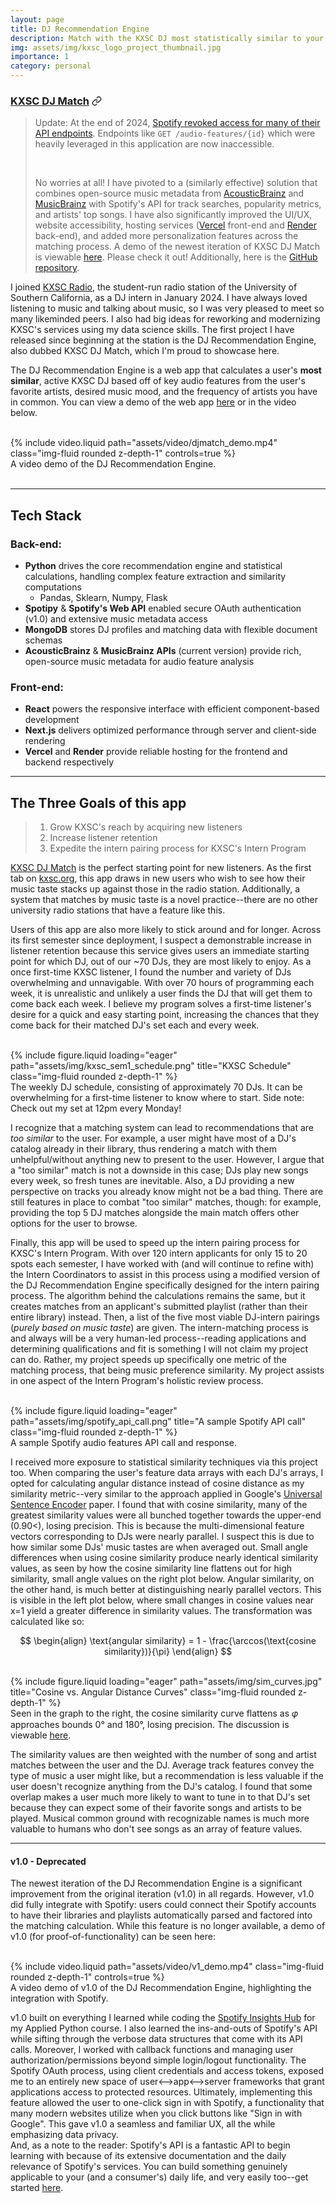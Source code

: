 ```yaml
---
layout: page
title: DJ Recommendation Engine
description: Match with the KXSC DJ most statistically similar to your music taste
img: assets/img/kxsc_logo_project_thumbnail.jpg
importance: 1
category: personal
---
```


### [KXSC DJ Match](https://kxsc-dj-match.vercel.app) <svg style="position: relative; top: 2px;" width="16" height="16" viewBox="0 0 24 24" fill="none" stroke="currentColor" stroke-width="2"><path d="M10 13a5 5 0 0 0 7.54.54l3-3a5 5 0 0 0-7.07-7.07l-1.72 1.71"></path><path d="M14 11a5 5 0 0 0-7.54-.54l-3 3a5 5 0 0 0 7.07 7.07l1.71-1.71"></path></svg>

> Update:
> At the end of 2024, <a href="https://developer.spotify.com/blog/2024-11-27-changes-to-the-web-api">Spotify revoked access for many of their API endpoints</a>. Endpoints like `GET /audio-features/{id}` which were heavily leveraged in this application are now inaccessible.
>
> <br>
>
> No worries at all! I have pivoted to a (similarly effective) solution that combines open-source music metadata from <a href="https://acousticbrainz.org">AcousticBrainz</a> and <a href="https://musicbrainz.org">MusicBrainz</a> with Spotify's API for track searches, popularity metrics, and artists' top songs. I have also significantly improved the UI/UX, website accessibility, hosting services (<a href="https://vercel.com/">Vercel</a> front-end and <a href="https://render.com">Render</a> back-end), and added more personalization features across the matching process.
> A demo of the newest iteration of KXSC DJ Match is viewable <a href="https://kxsc-dj-match.vercel.app">here</a>. Please check it out! Additionally, here is the <a href="https://github.com/lee-64/kxsc_dj_match">GitHub repository</a>.


I joined [KXSC Radio](https://kxsc.org/), the student-run radio station of the University of Southern California, as a DJ intern in January 2024. I have always loved listening to music and talking
about music, so I was very pleased to meet so many likeminded peers. I also had big ideas for reworking and modernizing KXSC's services using my data science skills. The first project 
I have released since beginning at the station is the DJ Recommendation Engine, also dubbed KXSC DJ Match, which I'm proud to showcase here.

The DJ Recommendation Engine is a web app that calculates a user's **most similar**, active KXSC DJ based off of key audio features from the user's favorite artists, desired music mood, and the frequency of artists you have in common. 
You can view a demo of the web app <a href="https://kxsc-dj-match.vercel.app">here</a> or in the video below.

<br/>
<div class="row">
    <div class="col-sm mt-3 mt-md-0">
        {% include video.liquid path="assets/video/djmatch_demo.mp4" class="img-fluid rounded z-depth-1" controls=true %}
    </div>
</div>
<div class="caption">
    A video demo of the DJ Recommendation Engine.
</div>

<br/>

***

## Tech Stack

### Back-end:
- **Python** drives the core recommendation engine and statistical calculations, handling complex feature extraction and similarity computations
  - Pandas, Sklearn, Numpy, Flask
- **Spotipy** & **Spotify's Web API** enabled secure OAuth authentication (v1.0) and extensive music metadata access
- **MongoDB** stores DJ profiles and matching data with flexible document schemas
- **AcousticBrainz** & **MusicBrainz APIs** (current version) provide rich, open-source music metadata for audio feature analysis

### Front-end:
- **React** powers the responsive interface with efficient component-based development
- **Next.js** delivers optimized performance through server and client-side rendering
- **Vercel** and **Render** provide reliable hosting for the frontend and backend respectively

***


## The Three Goals of this app
>1. Grow KXSC's reach by acquiring new listeners
>2. Increase listener retention
>3. Expedite the intern pairing process for KXSC's Intern Program

[KXSC DJ Match](https://kxsc-dj-match.vercel.app) is the perfect starting point for new listeners. As the first tab on [kxsc.org](https://kxsc.org/), this app draws in new users who wish to see how their music taste stacks up against those in the radio station. 
Additionally, a system that matches by music taste is a novel practice--there are no other university radio stations that have a feature like this.

Users of this app are also more likely to stick around and for longer. Across its first semester since deployment, I suspect a demonstrable increase in listener retention because this service gives users an immediate starting point
for which DJ, out of our ~70 DJs, they are most likely to enjoy. As a once first-time KXSC listener, I found the number and variety of DJs overwhelming and unnavigable. With over
70 hours of programming each week, it is unrealistic and unlikely a user finds the DJ that will get them to come back each week. I believe my program solves a first-time listener's
desire for a quick and easy starting point, increasing the chances that they come back for their matched DJ's set each and every week.

<br/>
<div class="row">
    <div class="col-sm mt-3 mt-md-0">
        {% include figure.liquid loading="eager" path="assets/img/kxsc_sem1_schedule.png" title="KXSC Schedule" class="img-fluid rounded z-depth-1" %}
    </div>
</div>
<div class="caption">
    The weekly DJ schedule, consisting of approximately 70 DJs. It can be overwhelming for a first-time listener to know where to start. Side note: Check out my set at 12pm every Monday!
</div>

I recognize that a matching system can lead to recommendations that are *too similar* to the user. For example, a user might have most of a DJ's catalog already in their library, thus
rendering a match with them unhelpful/without anything new to present to the user. However, I argue that a "too similar" match is not a downside in this case; DJs play new songs every
week, so fresh tunes are inevitable. Also, a DJ providing a new perspective on tracks you already know might not be a bad thing. There are still features in place to combat "too similar"
matches, though: for example, providing the top 5 DJ matches alongside the main match offers other options for the user to browse.

Finally, this app will be used to speed up the intern pairing process for KXSC's Intern Program. With over 120 intern applicants for only 15 to 20 spots each semester, I have worked with (and 
will continue to refine with) the Intern Coordinators to assist in this process using a modified version of the DJ Recommendation Engine specifically designed for the intern pairing process.
The algorithm behind the calculations remains the same, but it creates matches from an applicant's submitted playlist (rather than their entire library) instead. Then, a list of the five most
viable DJ-intern pairings (*purely based on music taste*) are given. The intern-matching process is and always will be a very human-led process--reading applications and determining qualifications
and fit is something I will not claim my project can do. Rather, my project speeds up specifically one metric of the matching process, that being music preference similarity. My project
assists in one aspect of the Intern Program's holistic review process.

<br/>
<div class="row">
    <div class="col-sm mt-3 mt-md-0">
        {% include figure.liquid loading="eager" path="assets/img/spotify_api_call.png" title="A sample Spotify API call" class="img-fluid rounded z-depth-1" %}
    </div>
</div>
<div class="caption">
    A sample Spotify audio features API call and response.
</div>

I received more exposure to statistical similarity techniques via this project too. When comparing the user's feature data arrays with each DJ's arrays, I opted for calculating angular distance
instead of cosine distance as my similarity metric--very similar to the approach applied in Google's <a href="https://arxiv.org/abs/1803.11175">Universal Sentence Encoder</a> paper. I found that with cosine similarity, 
many of the greatest similarity values were all bunched together towards the upper-end (0.90<), losing precision. This is because the multi-dimensional feature vectors corresponding to DJs were nearly parallel. 
I suspect this is due to how similar some DJs' music tastes are when averaged out. Small angle differences when using cosine similarity produce nearly identical similarity values, as seen by how the cosine similarity 
line flattens out for high similarity, small angle values on the right plot below. Angular similarity, on the other hand, is much better at distinguishing nearly parallel vectors. This is visible in the left plot below, 
where small changes in cosine values near x=1 yield a greater difference in similarity values. The transformation was calculated like so:

$$ 
\begin{align}
\text{angular similarity} = 1 - \frac{\arccos(\text{cosine similarity})}{\pi} 
\end{align}
$$

<br>

<div class="row">
    <div class="col-sm mt-3 mt-md-0">
        {% include figure.liquid loading="eager" path="assets/img/sim_curves.jpg" title="Cosine vs. Angular Distance Curves" class="img-fluid rounded z-depth-1" %}
    </div>
</div>
<div class="caption">
    Seen in the graph to the right, the cosine similarity curve flattens as 𝜑 approaches bounds 0° and 180°, losing precision. The discussion is viewable <a href="https://math.stackexchange.com/questions/2874940/cosine-similarity-vs-angular-distance">here</a>.
</div>

The similarity values are then weighted with the number of song and artist matches between the user and the DJ. Average track features convey the type of music a user might like, but a recommendation is less valuable 
if the user doesn't recognize anything from the DJ's catalog. I found that some overlap makes a user much more likely to want to tune in to that DJ's set because they can expect some of their favorite songs and artists 
to be played. Musical common ground with recognizable names is much more valuable to humans who don't see songs as an array of feature values.

***

#### v1.0 - Deprecated

The newest iteration of the DJ Recommendation Engine is a significant improvement from the original iteration (v1.0) in all regards. However, v1.0 did fully integrate with Spotify: users could connect their Spotify accounts to have their libraries and playlists automatically parsed and factored into the matching calculation.
While this feature is no longer available, a demo of v1.0 (for proof-of-functionality) can be seen here:

<br/>
<div class="row">
    <div class="col-sm mt-3 mt-md-0">
        {% include video.liquid path="assets/video/v1_demo.mp4" class="img-fluid rounded z-depth-1" controls=true %}
    </div>
</div>
<div class="caption">
    A video demo of v1.0 of the DJ Recommendation Engine, highlighting the integration with Spotify.
</div>

v1.0 built on everything I learned while coding the [Spotify Insights Hub](https://lee-64.github.io/projects/1_project/) for my Applied Python course. I also learned the ins-and-outs of Spotify's API while sifting through the verbose data structures that come with its API calls. Moreover, I worked with callback
functions and managing user authorization/permissions beyond simple login/logout functionality. The Spotify OAuth process, using client credentials and access tokens, exposed me to an
entirely new space of user<-->app<-->server frameworks that grant applications access to protected resources. Ultimately, implementing this feature allowed the user to one-click sign in with Spotify, a 
functionality that many modern websites utilize when you click buttons like "Sign in with Google". This gave v1.0 a seamless and familiar UX, all the while emphasizing data privacy.  
And, as a note to the reader: Spotify's API is a fantastic API to begin learning with because of its extensive documentation and the daily relevance of Spotify's services. You can build something genuinely applicable to your (and a consumer's) daily life, and very easily too--get started [here](https://developer.spotify.com/documentation/web-api).